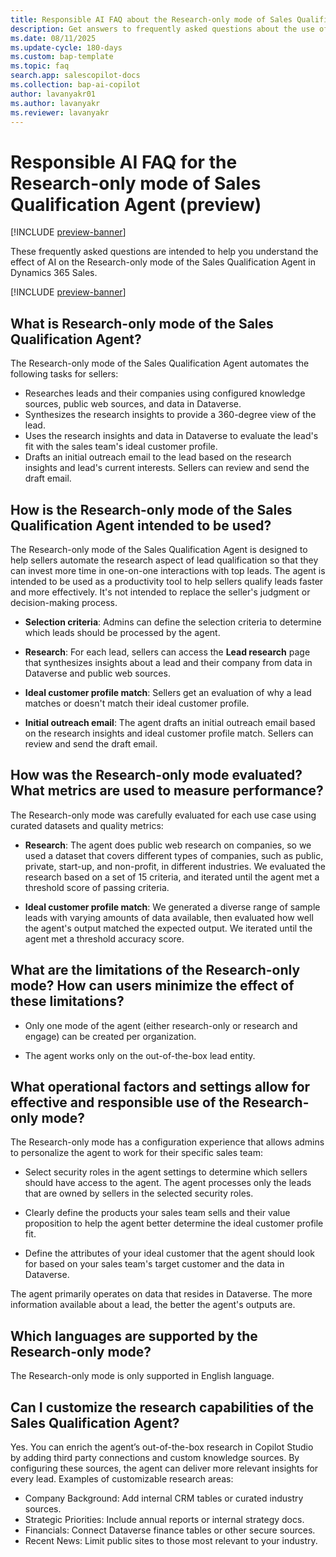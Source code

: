 ```yaml
---
title: Responsible AI FAQ about the Research-only mode of Sales Qualification Agent (preview)
description: Get answers to frequently asked questions about the use of AI in the Research-only mode (part of Sales Qualification Agent) in Dynamics 365 Sales.
ms.date: 08/11/2025
ms.update-cycle: 180-days
ms.custom: bap-template
ms.topic: faq
search.app: salescopilot-docs
ms.collection: bap-ai-copilot
author: lavanyakr01
ms.author: lavanyakr
ms.reviewer: lavanyakr
---
```


# Responsible AI FAQ for the Research-only mode of Sales Qualification Agent (preview)

[!INCLUDE [preview-banner](~/../shared-content/shared/preview-includes/preview-banner.md)]

These frequently asked questions are intended to help you understand the effect of AI on the Research-only mode of the Sales Qualification Agent in Dynamics 365 Sales.

[!INCLUDE [preview-banner](~/../shared-content/shared/preview-includes/preview-note-d365.md)]

## What is Research-only mode of the Sales Qualification Agent?

The Research-only mode of the Sales Qualification Agent automates the following tasks for sellers:

- Researches leads and their companies using configured knowledge sources, public web sources, and data in Dataverse.
- Synthesizes the research insights to provide a 360-degree view of the lead.
- Uses the research insights and data in Dataverse to evaluate the lead's fit with the sales team's ideal customer profile.
- Drafts an initial outreach email to the lead based on the research insights and lead's current interests. Sellers can review and send the draft email.

## How is the Research-only mode of the Sales Qualification Agent intended to be used?

The Research-only mode of the Sales Qualification Agent is designed to help sellers automate the research aspect of lead qualification so that they can invest more time in one-on-one interactions with top leads. The agent is intended to be used as a productivity tool to help sellers qualify leads faster and more effectively. It's not intended to replace the seller's judgment or decision-making process.

- **Selection criteria**: Admins can define the selection criteria to determine which leads should be processed by the agent.

- **Research**: For each lead, sellers can access the **Lead research** page that synthesizes insights about a lead and their company from data in Dataverse and public web sources.

- **Ideal customer profile match**: Sellers get an evaluation of why a lead matches or doesn't match their ideal customer profile.

- **Initial outreach email**: The agent drafts an initial outreach email based on the research insights and ideal customer profile match. Sellers can review and send the draft email.

## How was the Research-only mode evaluated? What metrics are used to measure performance?

The Research-only mode was carefully evaluated for each use case using curated datasets and quality metrics:

- **Research**: The agent does public web research on companies, so we used a dataset that covers different types of companies, such as public, private, start-up, and non-profit, in different industries. We evaluated the research based on a set of 15 criteria, and iterated until the agent met a threshold score of passing criteria.

- **Ideal customer profile match**: We generated a diverse range of sample leads with varying amounts of data available, then evaluated how well the agent's output matched the expected output. We iterated until the agent met a threshold accuracy score.

## What are the limitations of the Research-only mode? How can users minimize the effect of these limitations?

- Only one mode of the agent (either research-only or research and engage) can be created per organization.

- The agent works only on the out-of-the-box lead entity.

## What operational factors and settings allow for effective and responsible use of the Research-only mode?

The Research-only mode has a configuration experience that allows admins to personalize the agent to work for their specific sales team:

- Select security roles in the agent settings to determine which sellers should have access to the agent. The agent processes only the leads that are owned by sellers in the selected security roles.

- Clearly define the products your sales team sells and their value proposition to help the agent better determine the ideal customer profile fit.

- Define the attributes of your ideal customer that the agent should look for based on your sales team's target customer and the data in Dataverse.

The agent primarily operates on data that resides in Dataverse. The more information available about a lead, the better the agent's outputs are.

## Which languages are supported by the Research-only mode?

The Research-only mode is only supported in English language.

## Can I customize the research capabilities of the Sales Qualification Agent?
Yes. You can enrich the agent’s out-of-the-box research in Copilot Studio by adding third party connections and custom knowledge sources.
By configuring these sources, the agent can deliver more relevant insights for every lead.
Examples of customizable research areas:

- Company Background: Add internal CRM tables or curated industry sources.
- Strategic Priorities: Include annual reports or internal strategy docs.
- Financials: Connect Dataverse finance tables or other secure sources.
- Recent News: Limit public sites to those most relevant to your industry.
